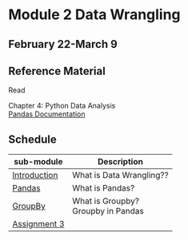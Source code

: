 # Module 2 Data Wrangling 

## February 22-March 9 

## Reference Material 

Read 

Chapter 4: Python Data Analysis  
[Pandas Documentation](https://pandas.pydata.org/)  

## Schedule

| sub-module|Description|
|---|---|
|[Introduction](https://bnorthan.github.io/inf-428-data-analytics-online/Module3/Introduction) | What is Data Wrangling?? |
|[Pandas](https://bnorthan.github.io/inf-428-data-analytics-online/Module3/Pandas) | What is Pandas? |
|[GroupBy](https://bnorthan.github.io/inf-428-data-analytics-online/Module3/GroupBy) | What is Groupby?<br> Groupby in Pandas |
|[Assignment 3](https://bnorthan.github.io/inf-428-data-analytics-online/Module3/Assignment3) |  |